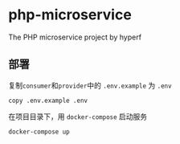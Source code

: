 # php-microservice
The PHP microservice project by hyperf


## 部署
复制`consumer`和`provider`中的 `.env.example` 为 `.env`
```
copy .env.example .env
``` 

在项目目录下，用 `docker-compose` 启动服务
```
docker-compose up
```